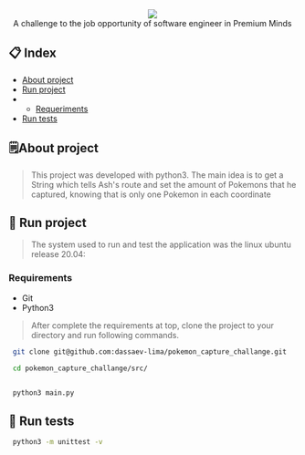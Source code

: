 <div align="center">
<img src="https://user-images.githubusercontent.com/48656494/177844249-81ff81f9-3c23-4e2c-a1b3-eb886a784cab.png"/><br>
  <span>
    A challenge to the job opportunity of software engineer in Premium Minds
  </span>
</div>
  
## :clipboard: Index
- [About project](#spiral_notepad-about-project)
- [Run project](#rocket-run-project)
- - [Requeriments](#requirements)
- [Run tests](#test_tube-run-tests)

## :spiral_notepad:About project

> This project was developed with python3. The main idea is to get a String which tells Ash's route and set the amount of Pokemons that he captured, knowing that is only one Pokemon in each coordinate

## 	:rocket: Run project
> The system used to run and test the application was the linux ubuntu release 20.04:

### Requirements
 - Git
 - Python3

> After complete the requirements at top, clone the project to your directory and run following commands.

```bash
 git clone git@github.com:dassaev-lima/pokemon_capture_challange.git
 
 cd pokemon_capture_challange/src/
```
```python3

 python3 main.py

```
## :test_tube: Run tests

```bash
 python3 -m unittest -v

```

